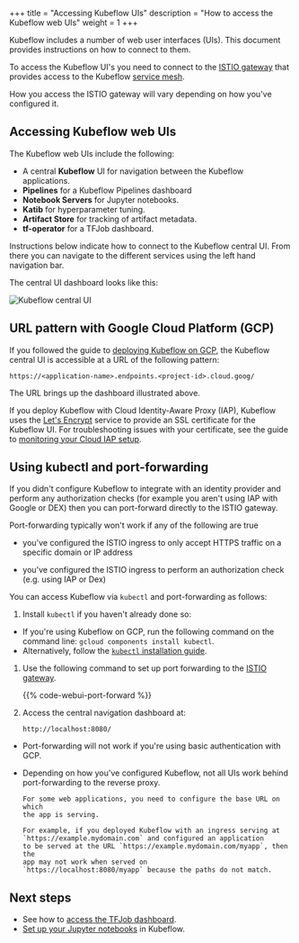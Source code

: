 +++
title = "Accessing Kubeflow UIs"
description = "How to access the Kubeflow web UIs"
weight = 1
+++

Kubeflow includes a number of web user interfaces (UIs). This document provides
instructions on how to connect to them.

To access the Kubeflow UI's you need to connect to the 
[ISTIO gateway](https://istio.io/docs/concepts/traffic-management/#gateways) that 
provides access to the Kubeflow 
[service mesh](https://istio.io/docs/concepts/what-is-istio/#what-is-a-service-mesh).

How you access the ISTIO gateway will vary depending on how you've configured it.


## Accessing Kubeflow web UIs

The Kubeflow web UIs include the following:

* A central **Kubeflow** UI for navigation between the Kubeflow applications.
* **Pipelines** for a Kubeflow Pipelines dashboard
* **Notebook Servers** for Jupyter notebooks.
* **Katib** for hyperparameter tuning.
* **Artifact Store** for tracking of artifact metadata.
* **tf-operator** for a TFJob dashboard.

Instructions below indicate how to connect to the Kubeflow central UI. From
there you can navigate to the different services using the left hand navigation
bar. 

The central UI dashboard looks like this:

<img src="/docs/images/central-ui.png"
  alt="Kubeflow central UI"
  class="mt-3 mb-3 border border-info rounded">

## URL pattern with Google Cloud Platform (GCP)

If you followed the guide to [deploying Kubeflow on GCP](/docs/gke/deploy/), 
the Kubeflow central UI is accessible at a URL of the following pattern:

```
https://<application-name>.endpoints.<project-id>.cloud.goog/
```

The URL brings up the dashboard illustrated above.

If you deploy Kubeflow with Cloud Identity-Aware Proxy (IAP), Kubeflow uses the
[Let's Encrypt](https://letsencrypt.org/) service to provide an SSL certificate
for the Kubeflow UI. For troubleshooting issues with your certificate, see the
guide to
[monitoring your Cloud IAP setup](/docs/gke/deploy/monitor-iap-setup/).

## Using kubectl and port-forwarding

If you didn't configure Kubeflow to integrate with an identity provider and perform 
any authorization checks (for example you aren't using IAP with Google or DEX)
then you can port-forward directly to the ISTIO gateway.

Port-forwarding typically won't work if any of the following are true

  * you've configured the ISTIO ingress to only accept 
HTTPS traffic on a specific domain or IP address

  * you've configured the ISTIO ingress to perform an authorization check (e.g. using IAP or Dex)


You can access Kubeflow via `kubectl` and port-forwarding as follows:

1. Install `kubectl` if you haven't already done so:

  * If you're using Kubeflow on GCP, run the following command on the command
    line: `gcloud components install kubectl`.
  * Alternatively, follow the [`kubectl`
    installation guide](https://kubernetes.io/docs/tasks/tools/install-kubectl/).

1. Use the following command to set up port forwarding to the
  [ISTIO gateway](https://istio.io/docs/tasks/traffic-management/ingress/ingress-control/).

    {{% code-webui-port-forward %}}

1. Access the central navigation dashboard at:

    ```
    http://localhost:8080/
    ```

  * Port-forwarding will not work if you're using basic authentication with GCP. 

  * Depending on how you've configured Kubeflow, not all UIs work behind 
    port-forwarding to the reverse proxy.

        For some web applications, you need to configure the base URL on which
        the app is serving.
        
        For example, if you deployed Kubeflow with an ingress serving at 
        `https://example.mydomain.com` and configured an application
        to be served at the URL `https://example.mydomain.com/myapp`, then the 
        app may not work when served on
        `https://localhost:8080/myapp` because the paths do not match.

## Next steps

* See how to [access the TFJob dashboard](/docs/components/training/tftraining/).
* [Set up your Jupyter notebooks](/docs/notebooks/setup/) in Kubeflow.
